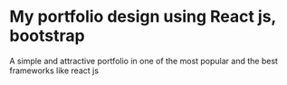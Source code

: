 <h1>My portfolio design using React js, bootstrap </h1>

A simple and attractive portfolio in one of the most popular and the best frameworks like react js 
